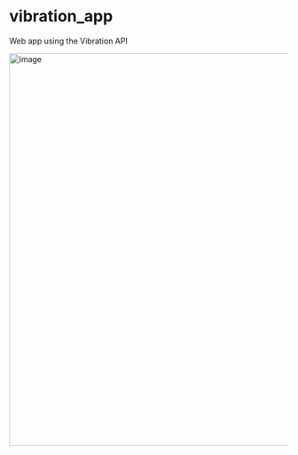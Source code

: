 # vibration_app
Web app using the Vibration API

<img width="708" alt="image" src="https://user-images.githubusercontent.com/38187170/209456044-ec881ba6-55cc-4f45-be33-8a2fc9c4a709.png">

